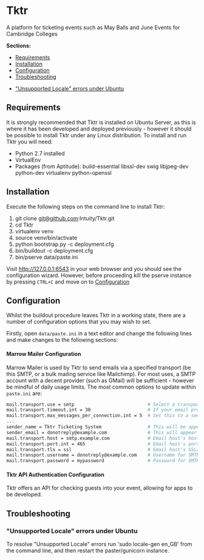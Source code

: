 # Tktr
A platform for ticketing events such as May Balls and June Events for Cambridge Colleges

**Sections:**

- [Requirements](#requirements)
- [Installation](#installation)
- [Configuration](#configuration)
- [Troubleshooting](#troubleshooting)
 * ["Unsupported Locale" errors under Ubuntu](#unsupported-locale-errors-under-ubuntu)

## Requirements
It is strongly recommended that Tktr is installed on Ubuntu Server, as this is where it has been developed
and deployed previously - however it should be possible to install Tktr under any Linux distribution.
To install and run Tktr you will need:

 - Python 2.7 installed
 - VirtualEnv
 - Packages (from Aptitude): build-essential libssl-dev swig libjpeg-dev python-dev virtualenv python-openssl


## Installation
Execute the following steps on the command line to install Tktr:

1. git clone git@github.com:Intuity/Tktr.git
2. cd Tktr
3. virtualenv venv
4. source venv/bin/activate
5. python bootstrap.py -c deployment.cfg
6. bin/buildout -c deployment.cfg
7. bin/pserve data/paste.ini

Visit http://127.0.0.1:6543 in your web browser and you should see the configuration wizard. However, before proceeding kill the pserve
instance by pressing `CTRL+C` and move on to [Configuration](#configuration)

## Configuration
Whilst the buildout procedure leaves Tktr in a working state, there are a number of configuration options that you may wish to set.

Firstly, open `data/paste.ini` in a text editor and change the following lines and make changes to the following sections:

#### Marrow Mailer Configuration
Marrow Mailer is used by Tktr to send emails via a specified transport (be this SMTP, or a bulk mailing service like Mailchimp). For most 
uses, a SMTP account with a decent provider (such as GMail) will be sufficient - however be mindful of daily usage limits. The most common
options to update within `paste.ini` are:

```bash
mail.transport.use = smtp                           # Select a transport to use - SMTP will suit most users
mail.transport.timeout.int = 30                     # If your email provider is slow, increase this timeout
mail.transport.max_messages_per_connection.int = 5  # Set this to a sensible value to avoid overloading your email host
...
sender_name = Tktr Ticketing System                 # This will be appear to the recipient as the sender's name
sender_email = donotreply@example.com               # This will appear as the sender's email - usually the same as the email account
mail.transport.host = smtp.example.com              # Email host's hostname
mail.transport.port.int = 465                       # Email host's port number
mail.transport.tls = ssl                            # Email host's SSL/TLS settings (delete if no SSL)
mail.transport.username = donotreply@example.com    # Username for SMTP access to email host
mail.transport.password = mypassword                # Password for SMTP access to email host
```

#### Tktr API Authentication Configuration
Tktr offers an API for checking guests into your event, allowing for apps to be developed.

## Troubleshooting

### "Unsupported Locale" errors under Ubuntu
To resolve "Unsupported Locale" errors run 'sudo locale-gen en_GB' from the command line, and then restart
the paster/gunicorn instance.
